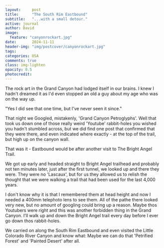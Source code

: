 ```yaml
---
layout:     post
title:      "The South Rim Eastbound"
subtitle:   "...with a small detour."
active: journal
author: David
image:
  feature: "canyonrockart.jpg"
date:       2024-11-11
header-img: "img/postcover/canyonrockart.jpg"
tags: 
categories: USA
comments: true
class: img-lighten 
opacity: 0.5
photocredit:
---
```


The rock art in the Grand Canyon had lodged itself in our brains. I knew I hadn't dreamed it as I'd even stopped an old a guy about my age who was on the way up.

"Yes I did see that one time, but I've never seen it since."

That night we Googled, mistakenly, 'Grand Canyon Petroglyphs'. Well that took us down one of those really weird 'Youtube' rabbit-holes you wished you hadn't stumbled across, but we did find one post that confirmed that they were there, and even indicated where exactly - at the top of the trail, but high up on the canyon wall.

That was it - Eastbound would be after another visit to The Bright Angel Trail.

We got up early and headed straight to Bright Angel trailhead and probably not ten minutes later, just after the first tunnel, we looked up and there they were. They were no 'Lascaux', but for us they allowed us to relish the thought that we were walking a trail that had been used for the last 4,000 years.

I don't know why it is that I remembered them at head height and now I needed a 400mm telephoto lens to see them. All of the pathe there looked very new, but no amount of googling could bring up a reason. Maybe thos Youtubers were right and this was another forbidden thing in the Grand Canyon. I'll walk up and down the Bright Angel trail every day before I ever go down thos rabbit-holes.

We carried on along the South Rim Eastbound and even visited the Little Colorado River Canyon and know what: Maybe we can do that 'Petrified Forest' and 'Painted Desert' after all. 









